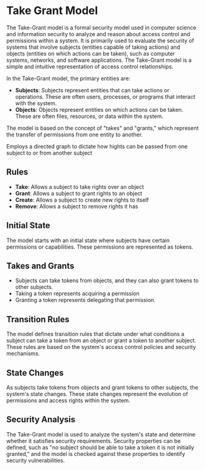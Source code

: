 # Take Grant Model

The Take-Grant model is a formal security model used in computer science and information security to analyze and reason about access control and permissions within a system. It is primarily used to evaluate the security of systems that involve subjects (entities capable of taking actions) and objects (entities on which actions can be taken), such as computer systems, networks, and software applications. The Take-Grant model is a simple and intuitive representation of access control relationships.

In the Take-Grant model, the primary entities are:

- **Subjects**: Subjects represent entities that can take actions or operations. These are often users, processes, or programs that interact with the system.
- **Objects**: Objects represent entities on which actions can be taken. These are often files, resources, or data within the system.

The model is based on the concept of "takes" and "grants," which represent the transfer of permissions from one entity to another. 

Employs a directed graph to dictate how hights can be passed from one subject to or from another subject

## Rules
- **Take**: Allows a subject to take rights over an object
- **Grant**: Allows a subject to grant rights to an object
- **Create**: Allows a subject to create new rights to itself 
- **Remove**: Allows a subject to remove rights it has

## Initial State
The model starts with an initial state where subjects have certain permissions or capabilities. These permissions are represented as tokens.

## Takes and Grants
- Subjects can take tokens from objects, and they can also grant tokens to other subjects.
- Taking a token represents acquiring a permission
- Granting a token represents delegating that permission.
  
## Transition Rules
The model defines transition rules that dictate under what conditions a subject can take a token from an object or grant a token to another subject. These rules are based on the system's access control policies and security mechanisms.
## State Changes
As subjects take tokens from objects and grant tokens to other subjects, the system's state changes. These state changes represent the evolution of permissions and access rights within the system.
## Security Analysis
The Take-Grant model is used to analyze the system's state and determine whether it satisfies security requirements. Security properties can be defined, such as "no subject should be able to take a token it is not initially granted," and the model is checked against these properties to identify security vulnerabilities.

